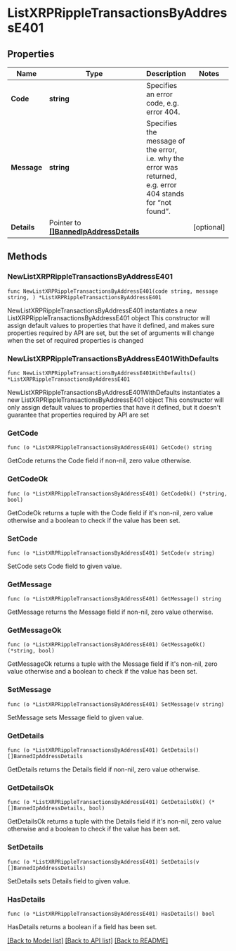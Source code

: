 # ListXRPRippleTransactionsByAddressE401

## Properties

Name | Type | Description | Notes
------------ | ------------- | ------------- | -------------
**Code** | **string** | Specifies an error code, e.g. error 404. | 
**Message** | **string** | Specifies the message of the error, i.e. why the error was returned, e.g. error 404 stands for “not found”. | 
**Details** | Pointer to [**[]BannedIpAddressDetails**](BannedIpAddressDetails.md) |  | [optional] 

## Methods

### NewListXRPRippleTransactionsByAddressE401

`func NewListXRPRippleTransactionsByAddressE401(code string, message string, ) *ListXRPRippleTransactionsByAddressE401`

NewListXRPRippleTransactionsByAddressE401 instantiates a new ListXRPRippleTransactionsByAddressE401 object
This constructor will assign default values to properties that have it defined,
and makes sure properties required by API are set, but the set of arguments
will change when the set of required properties is changed

### NewListXRPRippleTransactionsByAddressE401WithDefaults

`func NewListXRPRippleTransactionsByAddressE401WithDefaults() *ListXRPRippleTransactionsByAddressE401`

NewListXRPRippleTransactionsByAddressE401WithDefaults instantiates a new ListXRPRippleTransactionsByAddressE401 object
This constructor will only assign default values to properties that have it defined,
but it doesn't guarantee that properties required by API are set

### GetCode

`func (o *ListXRPRippleTransactionsByAddressE401) GetCode() string`

GetCode returns the Code field if non-nil, zero value otherwise.

### GetCodeOk

`func (o *ListXRPRippleTransactionsByAddressE401) GetCodeOk() (*string, bool)`

GetCodeOk returns a tuple with the Code field if it's non-nil, zero value otherwise
and a boolean to check if the value has been set.

### SetCode

`func (o *ListXRPRippleTransactionsByAddressE401) SetCode(v string)`

SetCode sets Code field to given value.


### GetMessage

`func (o *ListXRPRippleTransactionsByAddressE401) GetMessage() string`

GetMessage returns the Message field if non-nil, zero value otherwise.

### GetMessageOk

`func (o *ListXRPRippleTransactionsByAddressE401) GetMessageOk() (*string, bool)`

GetMessageOk returns a tuple with the Message field if it's non-nil, zero value otherwise
and a boolean to check if the value has been set.

### SetMessage

`func (o *ListXRPRippleTransactionsByAddressE401) SetMessage(v string)`

SetMessage sets Message field to given value.


### GetDetails

`func (o *ListXRPRippleTransactionsByAddressE401) GetDetails() []BannedIpAddressDetails`

GetDetails returns the Details field if non-nil, zero value otherwise.

### GetDetailsOk

`func (o *ListXRPRippleTransactionsByAddressE401) GetDetailsOk() (*[]BannedIpAddressDetails, bool)`

GetDetailsOk returns a tuple with the Details field if it's non-nil, zero value otherwise
and a boolean to check if the value has been set.

### SetDetails

`func (o *ListXRPRippleTransactionsByAddressE401) SetDetails(v []BannedIpAddressDetails)`

SetDetails sets Details field to given value.

### HasDetails

`func (o *ListXRPRippleTransactionsByAddressE401) HasDetails() bool`

HasDetails returns a boolean if a field has been set.


[[Back to Model list]](../README.md#documentation-for-models) [[Back to API list]](../README.md#documentation-for-api-endpoints) [[Back to README]](../README.md)


